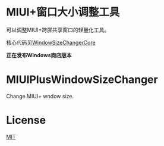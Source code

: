 # MIUI+窗口大小调整工具
可以调整MIUI+跨屏共享窗口的轻量化工具。

核心代码见[WindowSizeChangerCore](https://github.com/RF103T/WindowSizeChangerCore)

**正在发布Windows商店版本**

# MIUIPlusWindowSizeChanger
Change MIUI+ wndow size.

# License
[MIT](https://github.com/RF103T/MIUIPlusWindowSizeChanger/blob/master/LICENSE)
